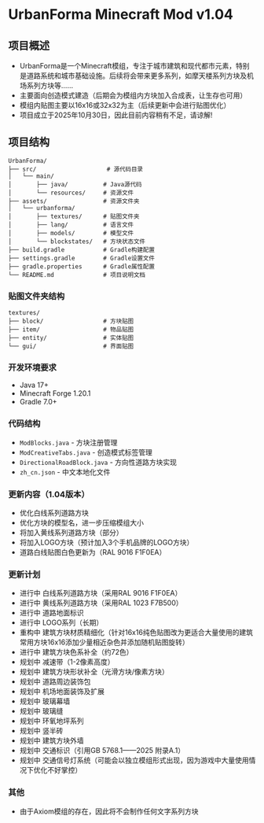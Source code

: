 # UrbanForma Minecraft Mod v1.04

## 项目概述
- UrbanForma是一个Minecraft模组，专注于城市建筑和现代都市元素，特别是道路系统和城市基础设施。后续将会带来更多系列，如摩天楼系列方块及机场系列方块等......
- 主要面向创造模式建造（后期会为模组内方块加入合成表，让生存也可用）
- 模组内贴图主要以16x16或32x32为主（后续更新中会进行贴图优化）
- 项目成立于2025年10月30日，因此目前内容稍有不足，请谅解!

## 项目结构
```
UrbanForma/
├── src/                    # 源代码目录
│   └── main/
│       ├── java/          # Java源代码
│       └── resources/     # 资源文件
├── assets/                # 资源文件夹
│   └── urbanforma/
│       ├── textures/      # 贴图文件夹
│       ├── lang/          # 语言文件
│       ├── models/        # 模型文件
│       └── blockstates/   # 方块状态文件
├── build.gradle           # Gradle构建配置
├── settings.gradle        # Gradle设置文件
├── gradle.properties      # Gradle属性配置
└── README.md              # 项目说明文档
```

### 贴图文件夹结构
```
textures/
├── block/                 # 方块贴图
├── item/                  # 物品贴图
├── entity/                # 实体贴图
└── gui/                   # 界面贴图
```

### 开发环境要求
- Java 17+
- Minecraft Forge 1.20.1
- Gradle 7.0+

### 代码结构
- `ModBlocks.java` - 方块注册管理
- `ModCreativeTabs.java` - 创造模式标签管理
- `DirectionalRoadBlock.java` - 方向性道路方块实现
- `zh_cn.json` - 中文本地化文件

### 更新内容（1.04版本）
- 优化白线系列道路方块
- 优化方块的模型名，进一步压缩模组大小
- 将加入黄线系列道路方块（部分）
- 将加入LOGO方块（预计加入3个手机品牌的LOGO方块）
- 道路白线贴图白色更新为（RAL 9016  F1F0EA）

### 更新计划
- 进行中 白线系列道路方块（采用RAL 9016  F1F0EA）
- 进行中 黄线系列道路方块（采用RAL 1023  F7B500）
- 进行中 道路地面标识
- 进行中 LOGO系列（长期）
- 重构中 建筑方块材质精细化（针对16x16纯色贴图改为更适合大量使用的建筑常用方块16x16添加少量相近杂色并添加随机贴图旋转）
- 进行中 建筑方块色系补全（约72色）
- 规划中 减速带（1-2像素高度）
- 规划中 建筑方块形状补全（光滑方块/像素方块）
- 规划中 道路周边装饰包
- 规划中 机场地面装饰及扩展
- 规划中 玻璃幕墙
- 规划中 玻璃缝
- 规划中 环氧地坪系列
- 规划中 竖半砖
- 规划中 建筑方块外墙
- 规划中 交通标识（引用GB 5768.1——2025 附录A.1）
- 规划中 交通信号灯系统（可能会以独立模组形式出现，因为游戏中大量使用情况下优化不好掌控）

### 其他
- 由于Axiom模组的存在，因此将不会制作任何文字系列方块
